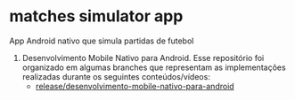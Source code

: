 # matches simulator app

App Android nativo que simula partidas de futebol
1. Desenvolvimento Mobile Nativo para Android. Esse repositório foi organizado em algumas branches que  representam as implementações realizadas durante os seguintes conteúdos/vídeos:
    - [release/desenvolvimento-mobile-nativo-para-android](https://github.com/Heluligo/matches-simulator-app/tree/release/desenvolvimento-mobile-nativo-para-android)
